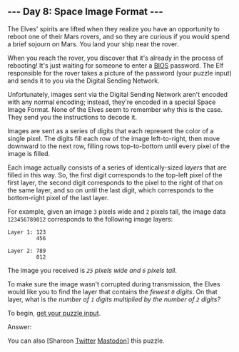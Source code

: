 \--- Day 8: Space Image Format ---
----------

The Elves' spirits are lifted when they realize you have an opportunity to reboot one of their Mars rovers, and so they are curious if you would spend a brief sojourn on Mars. You land your ship near the rover.

When you reach the rover, you discover that it's already in the process of rebooting! It's just waiting for someone to enter a [BIOS](https://en.wikipedia.org/wiki/BIOS) password. The Elf responsible for the rover takes a picture of the password (your puzzle input) and sends it to you via the Digital Sending Network.

Unfortunately, images sent via the Digital Sending Network aren't encoded with any normal encoding; instead, they're encoded in a special Space Image Format. None of the Elves seem to remember why this is the case. They send you the instructions to decode it.

Images are sent as a series of digits that each represent the color of a single pixel. The digits fill each row of the image left-to-right, then move downward to the next row, filling rows top-to-bottom until every pixel of the image is filled.

Each image actually consists of a series of identically-sized *layers* that are filled in this way. So, the first digit corresponds to the top-left pixel of the first layer, the second digit corresponds to the pixel to the right of that on the same layer, and so on until the last digit, which corresponds to the bottom-right pixel of the last layer.

For example, given an image `3` pixels wide and `2` pixels tall, the image data `123456789012` corresponds to the following image layers:

```
Layer 1: 123
         456

Layer 2: 789
         012

```

The image you received is *`25` pixels wide and `6` pixels tall*.

To make sure the image wasn't corrupted during transmission, the Elves would like you to find the layer that contains the *fewest `0` digits*. On that layer, what is *the number of `1` digits multiplied by the number of `2` digits?*

To begin, [get your puzzle input](8/input).

Answer:

You can also [Shareon [Twitter](https://twitter.com/intent/tweet?text=%22Space+Image+Format%22+%2D+Day+8+%2D+Advent+of+Code+2019&url=https%3A%2F%2Fadventofcode%2Ecom%2F2019%2Fday%2F8&related=ericwastl&hashtags=AdventOfCode) [Mastodon](javascript:void(0);)] this puzzle.